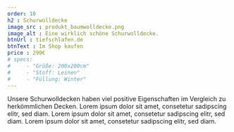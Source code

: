 ```yaml
---
order: 10
h2 : Schurwolldecke
image_src : produkt_baumwolldecke.png
image_alt : Eine wirklich schöne Schurwolldecke.
btnUrl : tiefschlafen.de
btnText : Im Shop kaufen
price : 299€
# specs:
#     - "Größe: 200x200cm"
#     - "Stoff: Leinen"
#     - "Füllung: Winter"
---
```

Unsere Schurwolldecken haben viel positive Eigenschaften im Vergleich zu herkömmlichen Decken.
Lorem ipsum dolor sit amet, consetetur sadipscing elitr, sed diam.
Lorem ipsum dolor sit amet, consetetur sadipscing elitr, sed diam.
Lorem ipsum dolor sit amet, consetetur sadipscing elitr, sed diam.